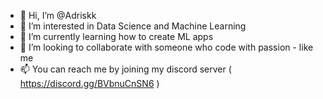- 👋 Hi, I’m @Adriskk
- 👀 I’m interested in Data Science and Machine Learning
- 🌱 I’m currently learning how to create ML apps
- 💞️ I’m looking to collaborate with someone who code with passion - like me
- 📫 You can reach me by joining my discord server ( https://discord.gg/BVbnuCnSN6 )

<!---
Adriskk/Adriskk is a ✨ special ✨ repository because its `README.md` (this file) appears on your GitHub profile.
You can click the Preview link to take a look at your changes.
--->

